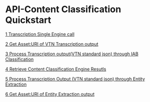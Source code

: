 # API-Content Classification Quickstart


<p><a href="https://github.com/gbateman-vtn/API-Quickstart/blob/main/Transcription%20single%20engine%20job">1 Transcription Single Engine call</a></p>

<p><a href="https://github.com/gbateman-vtn/API-Quickstart/blob/main/Get%20Assets">2 Get Asset:URI of VTN Transcription output</a></p>


<p><a href="https://github.com/gbateman-vtn/API-Quickstart/blob/main/IAB%20Classification">3 Process Transcription output(VTN standard json) through IAB Classification</a></p>

<p><a href="https://github.com/gbateman-vtn/API-Quickstart/blob/main/Retrieve%20Content%20Classification%20Results">4 Retrieve Content Classification Engine Resutls</a></p>


<p><a href="https://github.com/gbateman-vtn/API-Quickstart/blob/main/Entity%20Extraction">5 Process Transcription Output (VTN standard json) through Entity Extraction</a></p>

<p><a href="https://github.com/gbateman-vtn/API-Quickstart/blob/main/Get%20Assets">6 Get Asset:URI of Entity Extraction output</a></p>
